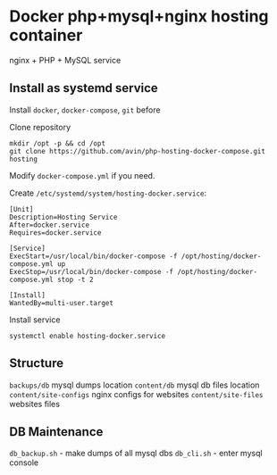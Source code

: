 # Docker php+mysql+nginx hosting container
nginx + PHP + MySQL service

## Install as systemd service

Install `docker`, `docker-compose`, `git` before

Clone repository
```
mkdir /opt -p && cd /opt
git clone https://github.com/avin/php-hosting-docker-compose.git hosting
``` 
Modify `docker-compose.yml` if you need.

Create `/etc/systemd/system/hosting-docker.service`:
```
[Unit]
Description=Hosting Service  
After=docker.service  
Requires=docker.service

[Service]
ExecStart=/usr/local/bin/docker-compose -f /opt/hosting/docker-compose.yml up
ExecStop=/usr/local/bin/docker-compose -f /opt/hosting/docker-compose.yml stop -t 2

[Install]
WantedBy=multi-user.target  
```

Install service
```
systemctl enable hosting-docker.service
```

## Structure
`backups/db` mysql dumps location
`content/db` mysql db files location
`content/site-configs` nginx configs for websites
`content/site-files` websites files

## DB Maintenance
`db_backup.sh` - make dumps of all mysql dbs
`db_cli.sh` - enter mysql console
